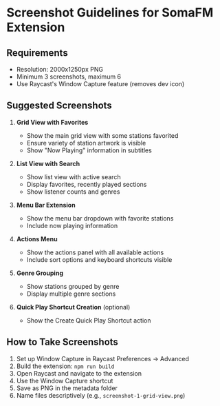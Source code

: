 # Screenshot Guidelines for SomaFM Extension

## Requirements
- Resolution: 2000x1250px PNG
- Minimum 3 screenshots, maximum 6
- Use Raycast's Window Capture feature (removes dev icon)

## Suggested Screenshots

1. **Grid View with Favorites**
   - Show the main grid view with some stations favorited
   - Ensure variety of station artwork is visible
   - Show "Now Playing" information in subtitles

2. **List View with Search**
   - Show list view with active search
   - Display favorites, recently played sections
   - Show listener counts and genres

3. **Menu Bar Extension**
   - Show the menu bar dropdown with favorite stations
   - Include now playing information

4. **Actions Menu**
   - Show the actions panel with all available actions
   - Include sort options and keyboard shortcuts visible

5. **Genre Grouping**
   - Show stations grouped by genre
   - Display multiple genre sections

6. **Quick Play Shortcut Creation** (optional)
   - Show the Create Quick Play Shortcut action

## How to Take Screenshots

1. Set up Window Capture in Raycast Preferences → Advanced
2. Build the extension: `npm run build`
3. Open Raycast and navigate to the extension
4. Use the Window Capture shortcut
5. Save as PNG in the metadata folder
6. Name files descriptively (e.g., `screenshot-1-grid-view.png`)